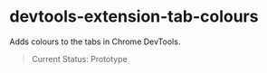 # devtools-extension-tab-colours

Adds colours to the tabs in Chrome DevTools.

> Current Status: Prototype
